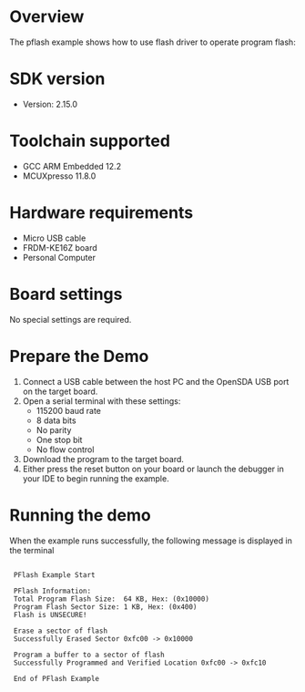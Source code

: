 Overview
========
The pflash example shows how to use flash driver to operate program flash:



SDK version
===========
- Version: 2.15.0

Toolchain supported
===================
- GCC ARM Embedded  12.2
- MCUXpresso  11.8.0

Hardware requirements
=====================
- Micro USB cable
- FRDM-KE16Z board
- Personal Computer

Board settings
==============
No special settings are required.

Prepare the Demo
================
1. Connect a USB cable between the host PC and the OpenSDA USB port on the target board.
2. Open a serial terminal with these settings:
    - 115200 baud rate
    - 8 data bits
    - No parity
    - One stop bit
    - No flow control
3. Download the program to the target board.
4. Either press the reset button on your board or launch the debugger in your IDE to begin running the example.

Running the demo
================
When the example runs successfully, the following message is displayed in the terminal

~~~~~~~~~~~~

 PFlash Example Start 

 PFlash Information: 
 Total Program Flash Size:	64 KB, Hex: (0x10000)
 Program Flash Sector Size:	1 KB, Hex: (0x400) 
 Flash is UNSECURE!

 Erase a sector of flash
 Successfully Erased Sector 0xfc00 -> 0x10000

 Program a buffer to a sector of flash 
 Successfully Programmed and Verified Location 0xfc00 -> 0xfc10 

 End of PFlash Example 
~~~~~~~~~~~~
